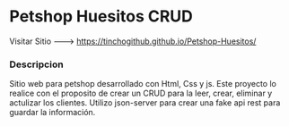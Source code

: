 # Petshop Huesitos CRUD

Visitar Sitio ---> https://tinchogithub.github.io/Petshop-Huesitos/

### Descripcion

Sitio web para petshop desarrollado con Html, Css y js. Este proyecto lo realice con el proposito de crear un CRUD para la leer, crear, eliminar y actulizar los clientes. Utilizo json-server para crear una fake api rest para guardar la información.

